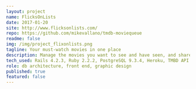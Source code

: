 ```yaml
---
layout: project
name: FlicksOnLists
date: 2017-01-20
site: http://www.flicksonlists.com/
repo: https://github.com/mikevallano/tmdb-moviequeue
readme: false
img: /img/project_flixonlists.png
tagline: Your must-watch movies in one place
description: Manage the movies you want to see and have seen, and share movie lists with friends.
tech_used: Rails 4.2.3, Ruby 2.2.2, PostgreSQL 9.3.4, Heroku, TMBD API
role: db architecture, front end, graphic design
published: true
featured: false
---
```

